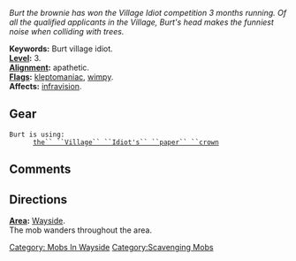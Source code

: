 *Burt the brownie has won the Village Idiot competition 3 months
running. Of all the qualified applicants in the Village, Burt's head
makes the funniest noise when colliding with trees.*

**Keywords:** Burt village idiot.  
**[Level](Level.md "wikilink"):** 3.  
**[Alignment](Alignment.md "wikilink"):** apathetic.  
**[Flags](:Category:_Mob_Types.md "wikilink"):**
[kleptomaniac](:Category:_Scavenging_Mobs.md "wikilink"),
[wimpy](wimpy.md "wikilink").  
**Affects:** [infravision](Infravision.md "wikilink").  

## Gear

`Burt is using:`  
<worn on head>`      `[`the`` ``Village`` ``Idiot's`` ``paper`` ``crown`](Village_Idiot's_Paper_Crown.md "wikilink")

## Comments

## Directions

**[Area](:Category:_Areas.md "wikilink"):**
[Wayside](:Category:_Wayside.md "wikilink").  
The mob wanders throughout the area.

[Category: Mobs In Wayside](Category:_Mobs_In_Wayside "wikilink")
[Category:Scavenging Mobs](Category:Scavenging_Mobs "wikilink")

